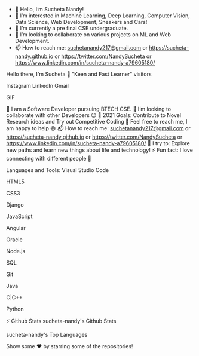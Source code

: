- 👋 Hello, I’m Sucheta Nandy!
- 👀 I’m interested in Machine Learning, Deep Learning, Computer Vision, Data Science, Web Development, Sneakers and Cars!
- 🌱 I’m currently a pre final CSE undergraduate.
- 💞️ I’m looking to collaborate on various projects on ML and Web Development.
- 📫 How to reach me: suchetanandy217@gmail.com or https://sucheta-nandy.github.io or https://twitter.com/NandySucheta or https://www.linkedin.com/in/sucheta-nandy-a79605180/

<!---
sucheta-nandy/sucheta-nandy is a ✨ special ✨ repository because its `README.md` (this file) appears on your GitHub profile.
You can click the Preview link to take a look at your changes.
--->
Hello there, I'm Sucheta 👋
"Keen and Fast Learner"
visitors


Instagram  LinkedIn  Gmail 


GIF

🌱 I am a Software Developer pursuing BTECH CSE.
👯 I’m looking to collaborate with other Developers 😉
🥅 2021 Goals: Contribute to Novel Research ideas and Try out Competitive Coding
💬 Feel free to reach me, I am happy to help 😄
📬 How to reach me: suchetanandy217@gmail.com or https://sucheta-nandy.github.io or https://twitter.com/NandySucheta or https://www.linkedin.com/in/sucheta-nandy-a79605180/
🧗 I try to: Explore new paths and learn new things about life and technology!
⚡ Fun fact: I love connecting with different people 🙌

Languages and Tools:
Visual Studio Code

HTML5

CSS3

Django

JavaScript

Angular

Oracle

Node.js

SQL

Git

Java

C|C++

Python



⚡ Github Stats
sucheta-nandy's Github Stats

sucheta-nandy's Top Languages



Show some  ❤️  by starring some of the repositories!


